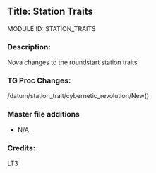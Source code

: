 ## Title: Station Traits

MODULE ID: STATION_TRAITS

### Description:

Nova changes to the roundstart station traits

### TG Proc Changes:

/datum/station_trait/cybernetic_revolution/New()

### Master file additions

- N/A

### Credits:

LT3
